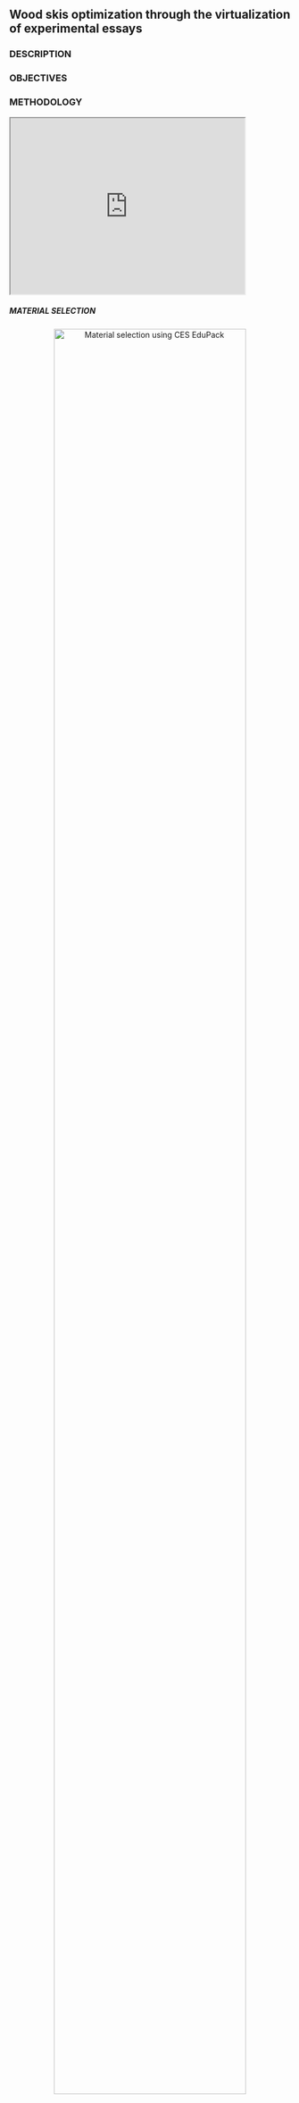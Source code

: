 ## Wood skis optimization through the virtualization of experimental essays
### DESCRIPTION



### OBJECTIVES


### METHODOLOGY

<iframe width="420" height="315"
src="https://youtu.be/GyFxTksXt-E">
</iframe>



##### MATERIAL SELECTION


<center><figure>
  <img src="Spanner_materials.png" alt="Material selection using CES EduPack" style="width:90%" class="center">
  <figcaption>Fig.1: Material selection using CES EduPack</figcaption>
</figure></center>
After several considerations and talking with different companies, Aluminium T651 was choosen.

##### FEM


##### DESIGN OPTIMIZATION



### PROTOTYPE AND RESULTS



### FILES AND LINKS
[Link to official Bachelor's Thesis document](https://upcommons.upc.edu/handle/2117/127991)
<center> <embed src="tfgadriabaro.pdf" type="application/pdf" width="100%" height="600px" /> </center> 

[Back to other projects](../../index.md)
